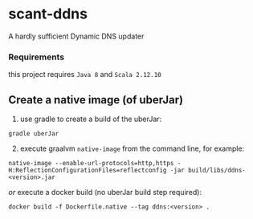 # scant-ddns
A hardly sufficient Dynamic DNS updater

### Requirements
this project requires `Java 8` and `Scala 2.12.10`

## Create a native image (of uberJar)
1. use gradle to create a build of the uberJar:
```
gradle uberJar
```
2. execute graalvm `native-image` from the command line, for example:
```
native-image --enable-url-protocols=http,https -H:ReflectionConfigurationFiles=reflectconfig -jar build/libs/ddns-<version>.jar
```
*or*
execute a docker build (no uberJar build step required):
```
docker build -f Dockerfile.native --tag ddns:<version> .
```
